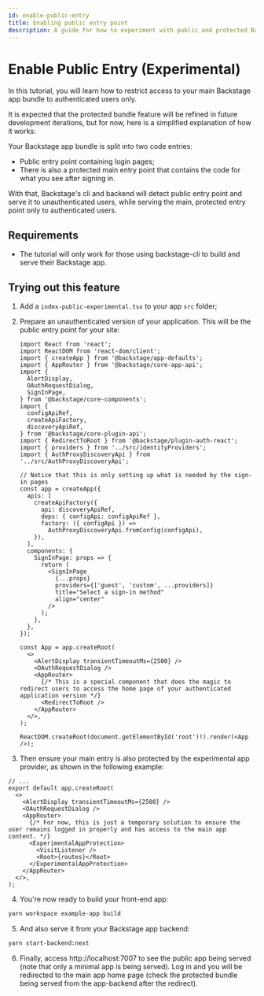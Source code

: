```yaml
---
id: enable-public-entry
title: Enabling public entry point
description: A guide for how to experiment with public and protected Backstage app bundles
---
```


# Enable Public Entry (Experimental)

In this tutorial, you will learn how to restrict access to your main Backstage app bundle to authenticated users only.

It is expected that the protected bundle feature will be refined in future development iterations, but for now, here is a simplified explanation of how it works:

Your Backstage app bundle is split into two code entries:

- Public entry point containing login pages;
- There is also a protected main entry point that contains the code for what you see after signing in.

With that, Backstage's cli and backend will detect public entry point and serve it to unauthenticated users, while serving the main, protected entry point only to authenticated users.

## Requirements

- The tutorial will only work for those using backstage-cli to build and serve their Backstage app.

## Trying out this feature

1. Add a `index-public-experimental.tsx` to your app `src` folder;

2. Prepare an unauthenticated version of your application. This will be the public entry point for your site:

   ```tsx title="in packages/app/src/index-public-experimental.tsx"
   import React from 'react';
   import ReactDOM from 'react-dom/client';
   import { createApp } from '@backstage/app-defaults';
   import { AppRouter } from '@backstage/core-app-api';
   import {
     AlertDisplay,
     OAuthRequestDialog,
     SignInPage,
   } from '@backstage/core-components';
   import {
     configApiRef,
     createApiFactory,
     discoveryApiRef,
   } from '@backstage/core-plugin-api';
   import { RedirectToRoot } from '@backstage/plugin-auth-react';
   import { providers } from '../src/identityProviders';
   import { AuthProxyDiscoveryApi } from '../src/AuthProxyDiscoveryApi';

   // Notice that this is only setting up what is needed by the sign-in pages
   const app = createApp({
     apis: [
       createApiFactory({
         api: discoveryApiRef,
         deps: { configApi: configApiRef },
         factory: ({ configApi }) =>
           AuthProxyDiscoveryApi.fromConfig(configApi),
       }),
     ],
     components: {
       SignInPage: props => {
         return (
           <SignInPage
             {...props}
             providers={['guest', 'custom', ...providers]}
             title="Select a sign-in method"
             align="center"
           />
         );
       },
     },
   });

   const App = app.createRoot(
     <>
       <AlertDisplay transientTimeoutMs={2500} />
       <OAuthRequestDialog />
       <AppRouter>
         {/* This is a special component that does the magic to redirect users to access the home page of your authenticated application version */}
         <RedirectToRoot />
       </AppRouter>
     </>,
   );

   ReactDOM.createRoot(document.getElementById('root')!).render(<App />);
   ```

3) Then ensure your main entry is also protected by the experimental app provider, as shown in the following example:

```tsx title="in packages/app/src/index-public-experimental.tsx"
// ...
export default app.createRoot(
  <>
    <AlertDisplay transientTimeoutMs={2500} />
    <OAuthRequestDialog />
    <AppRouter>
      {/* For now, this is just a temporary solution to ensure the user remains logged in properly and has access to the main app content. */}
      <ExperimentalAppProtection>
        <VisitListener />
        <Root>{routes}</Root>
      </ExperimentalAppProtection>
    </AppRouter>
  </>,
);
```

4. You're now ready to build your front-end app:

```sh
yarn workspace example-app build
```

5. And also serve it from your Backstage app backend:

```sh
yarn start-backend:next
```

6. Finally, access http://localhost:7007 to see the public app being served (note that only a minimal app is being served). Log in and you will be redirected to the main app home page (check the protected bundle being served from the app-backend after the redirect).
